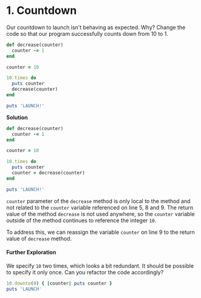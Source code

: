 # 1. Countdown

Our countdown to launch isn't behaving as expected. Why? Change the code so that our program successfully counts down from 10 to 1.

```ruby
def decrease(counter)
  counter -= 1
end

counter = 10

10.times do
  puts counter
  decrease(counter)
end

puts 'LAUNCH!'
```

**Solution**

```ruby
def decrease(counter)
  counter -= 1
end

counter = 10

10.times do
  puts counter
  counter = decrease(counter)
end

puts 'LAUNCH!'
```

`counter` parameter of the `decrease` method is only local to the method and not related to the `counter` variable referenced on line 5, 8 and 9. The return value of the method `decrease` is not used anywhere, so the `counter` variable outside of the method continues to reference the integer `10`.

To address this, we can reassign the variable `counter` on line 9 to the return value of `decrease` method.

#### Further Exploration

We specify `10` two times, which looks a bit redundant. It should be possible to specify it only once. Can you refactor the code accordingly?

```ruby
10.downto(0) { |counter| puts counter }
puts 'LAUNCH'
```


